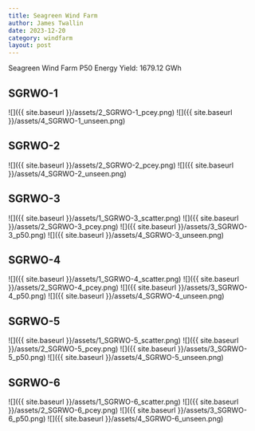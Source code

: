 ```yaml
---
title: Seagreen Wind Farm
author: James Twallin
date: 2023-12-20
category: windfarm
layout: post
---
```

Seagreen Wind Farm P50 Energy Yield: 1679.12 GWh

SGRWO-1
-------------
![]({{ site.baseurl }}/assets/2_SGRWO-1_pcey.png)
![]({{ site.baseurl }}/assets/4_SGRWO-1_unseen.png)

SGRWO-2
-------------
![]({{ site.baseurl }}/assets/2_SGRWO-2_pcey.png)
![]({{ site.baseurl }}/assets/4_SGRWO-2_unseen.png)

SGRWO-3
-------------
![]({{ site.baseurl }}/assets/1_SGRWO-3_scatter.png)
![]({{ site.baseurl }}/assets/2_SGRWO-3_pcey.png)
![]({{ site.baseurl }}/assets/3_SGRWO-3_p50.png)
![]({{ site.baseurl }}/assets/4_SGRWO-3_unseen.png)

SGRWO-4
-------------
![]({{ site.baseurl }}/assets/1_SGRWO-4_scatter.png)
![]({{ site.baseurl }}/assets/2_SGRWO-4_pcey.png)
![]({{ site.baseurl }}/assets/3_SGRWO-4_p50.png)
![]({{ site.baseurl }}/assets/4_SGRWO-4_unseen.png)

SGRWO-5
-------------
![]({{ site.baseurl }}/assets/1_SGRWO-5_scatter.png)
![]({{ site.baseurl }}/assets/2_SGRWO-5_pcey.png)
![]({{ site.baseurl }}/assets/3_SGRWO-5_p50.png)
![]({{ site.baseurl }}/assets/4_SGRWO-5_unseen.png)

SGRWO-6
-------------
![]({{ site.baseurl }}/assets/1_SGRWO-6_scatter.png)
![]({{ site.baseurl }}/assets/2_SGRWO-6_pcey.png)
![]({{ site.baseurl }}/assets/3_SGRWO-6_p50.png)
![]({{ site.baseurl }}/assets/4_SGRWO-6_unseen.png)

